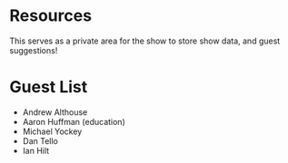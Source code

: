 # Resources
This serves as a private area for the show to store show data, and guest suggestions!

# Guest List
- Andrew Althouse
- Aaron Huffman (education)
- Michael Yockey
- Dan Tello
- Ian Hilt
